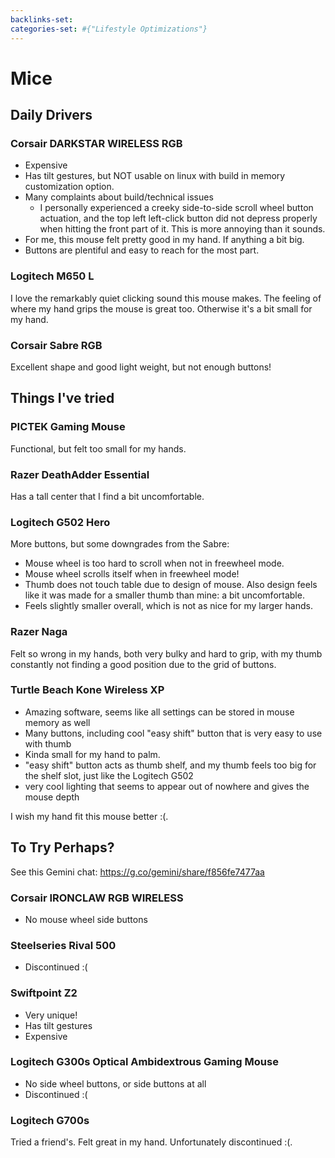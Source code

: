 ```yaml
---
backlinks-set: 
categories-set: #{"Lifestyle Optimizations"}
---
```

# Mice

## Daily Drivers

### Corsair DARKSTAR WIRELESS RGB

 - Expensive
 - Has tilt gestures, but NOT usable on linux with build in memory customization
   option.
 - Many complaints about build/technical issues
    - I personally experienced a creeky side-to-side scroll wheel button
      actuation, and the top left left-click button did not depress properly
      when hitting the front part of it.
      This is more annoying than it sounds.
 - For me, this mouse felt pretty good in my hand.  If anything a bit big.
 - Buttons are plentiful and easy to reach for the most part.

### Logitech M650 L

I love the remarkably quiet clicking sound this mouse makes.
The feeling of where my hand grips the mouse is great too.
Otherwise it's a bit small for my hand.

### Corsair Sabre RGB

Excellent shape and good light weight, but not enough buttons!

## Things I've tried

### PICTEK Gaming Mouse

Functional, but felt too small for my hands.

### Razer DeathAdder Essential

Has a tall center that I find a bit uncomfortable.

### Logitech G502 Hero

More buttons, but some downgrades from the Sabre:

 - Mouse wheel is too hard to scroll when not in freewheel mode.
 - Mouse wheel scrolls itself when in freewheel mode!
 - Thumb does not touch table due to design of mouse.
   Also design feels like it was made for a smaller thumb than mine: a bit
   uncomfortable.
 - Feels slightly smaller overall, which is not as nice for my larger hands.

### Razer Naga

Felt so wrong in my hands, both very bulky and hard to grip, with my thumb
constantly not finding a good position due to the grid of buttons.

### Turtle Beach Kone Wireless XP

 - Amazing software, seems like all settings can be stored in mouse memory as
   well
 - Many buttons, including cool "easy shift" button that is very easy to use
   with thumb
 - Kinda small for my hand to palm.
 - "easy shift" button acts as thumb shelf, and my thumb feels too big for the
   shelf slot, just like the Logitech G502
 - very cool lighting that seems to appear out of nowhere and gives the mouse depth

I wish my hand fit this mouse better :(.

## To Try Perhaps?

See this Gemini chat: https://g.co/gemini/share/f856fe7477aa

### Corsair IRONCLAW RGB WIRELESS

 - No mouse wheel side buttons

### Steelseries Rival 500 

 - Discontinued :(

### Swiftpoint Z2

 - Very unique!
 - Has tilt gestures
 - Expensive

### Logitech G300s Optical Ambidextrous Gaming Mouse

 - No side wheel buttons, or side buttons at all
 - Discontinued :(

### Logitech G700s

Tried a friend's.  Felt great in my hand.  Unfortunately discontinued :(.
